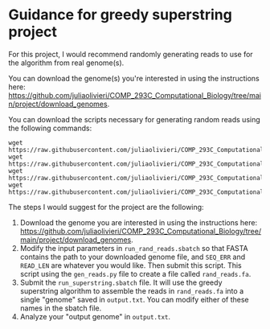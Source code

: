 # Guidance for greedy superstring project

For this project, I would recommend randomly generating reads to use for the algorithm from real genome(s). 

You can download the genome(s) you're interested in using the instructions here: https://github.com/juliaolivieri/COMP_293C_Computational_Biology/tree/main/project/download_genomes.

You can download the scripts necessary for generating random reads using the following commands:

```
wget https://raw.githubusercontent.com/juliaolivieri/COMP_293C_Computational_Biology/main/project/greedy_superstring/gen_reads.py
wget https://raw.githubusercontent.com/juliaolivieri/COMP_293C_Computational_Biology/main/project/greedy_superstring/run_rand_reads.sbatch
wget https://raw.githubusercontent.com/juliaolivieri/COMP_293C_Computational_Biology/main/project/greedy_superstring/greedy_superstring.py
wget https://raw.githubusercontent.com/juliaolivieri/COMP_293C_Computational_Biology/main/project/greedy_superstring/run_superstring.sbatch
```

The steps I would suggest for the project are the following:

1. Download the genome you are interested in using the instructions here: https://github.com/juliaolivieri/COMP_293C_Computational_Biology/tree/main/project/download_genomes.
1. Modify the input parameters in `run_rand_reads.sbatch` so that FASTA contains the path to your downloaded genome file, and `SEQ_ERR` and `READ_LEN` are whatever you would like. Then submit this script. This script using the `gen_reads.py` file to create a file called `rand_reads.fa`.
1. Submit the `run_superstring.sbatch` file. It will use the greedy superstring algorithm to assemble the reads in `rand_reads.fa` into a single "genome" saved in `output.txt`. You can modify either of these names in the sbatch file.
1. Analyze your "output genome" in `output.txt`.
